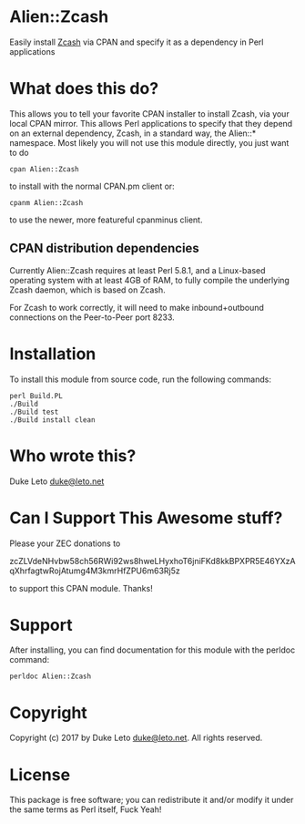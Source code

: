 # Alien::Zcash

Easily install [Zcash](https://z.cash) via CPAN and specify it as a dependency in Perl applications

# What does this do?

This allows you to tell your favorite CPAN installer to install Zcash, via your
local CPAN mirror. This allows Perl applications to specify that they depend on
an external dependency, Zcash, in a standard way, the Alien::* namespace. Most
likely you will not use this module directly, you just want to do

    cpan Alien::Zcash

to install with the normal CPAN.pm client or:

    cpanm Alien::Zcash

to use the newer, more featureful cpanminus client.

## CPAN distribution dependencies

Currently Alien::Zcash requires at least Perl 5.8.1, and a Linux-based operating
system with at least 4GB of RAM, to fully compile the underlying Zcash daemon,
which is based on Zcash.

For Zcash to work correctly, it will need to make inbound+outbound connections
on the Peer-to-Peer port 8233.

# Installation

To install this module from source code, run the following commands:

    perl Build.PL
    ./Build
    ./Build test
    ./Build install clean

# Who wrote this?

Duke Leto <duke@leto.net>

# Can I Support This Awesome stuff?

Please your ZEC donations to

zcZLVdeNHvbw58ch56RWi92ws8hweLHyxhoT6jniFKd8kkBPXPR5E46YXzAqXhrfagtwRojAtumg4M3kmrHfZPU6m63Rj5z

to support this CPAN module. Thanks!

# Support

After installing, you can find documentation for this module with the
perldoc command:

    perldoc Alien::Zcash

# Copyright

Copyright (c) 2017 by Duke Leto <duke@leto.net>.  All rights reserved.

# License

This package is free software; you can redistribute it and/or
modify it under the same terms as Perl itself, Fuck Yeah!
